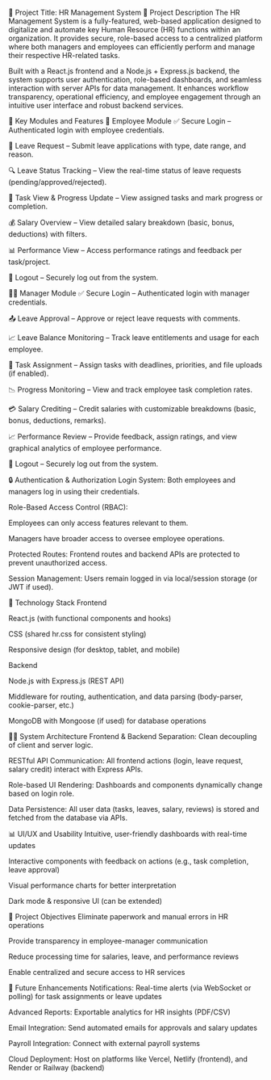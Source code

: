 💼 Project Title: HR Management System
📌 Project Description
The HR Management System is a fully-featured, web-based application designed to digitalize and automate key Human Resource (HR) functions within an organization. It provides secure, role-based access to a centralized platform where both managers and employees can efficiently perform and manage their respective HR-related tasks.

Built with a React.js frontend and a Node.js + Express.js backend, the system supports user authentication, role-based dashboards, and seamless interaction with server APIs for data management. It enhances workflow transparency, operational efficiency, and employee engagement through an intuitive user interface and robust backend services.

🧩 Key Modules and Features
👤 Employee Module
✅ Secure Login – Authenticated login with employee credentials.

📅 Leave Request – Submit leave applications with type, date range, and reason.

🔍 Leave Status Tracking – View the real-time status of leave requests (pending/approved/rejected).

📌 Task View & Progress Update – View assigned tasks and mark progress or completion.

💰 Salary Overview – View detailed salary breakdown (basic, bonus, deductions) with filters.

📊 Performance View – Access performance ratings and feedback per task/project.

🚪 Logout – Securely log out from the system.

👨‍💼 Manager Module
✅ Secure Login – Authenticated login with manager credentials.

📤 Leave Approval – Approve or reject leave requests with comments.

📈 Leave Balance Monitoring – Track leave entitlements and usage for each employee.

📝 Task Assignment – Assign tasks with deadlines, priorities, and file uploads (if enabled).

📉 Progress Monitoring – View and track employee task completion rates.

💳 Salary Crediting – Credit salaries with customizable breakdowns (basic, bonus, deductions, remarks).

📈 Performance Review – Provide feedback, assign ratings, and view graphical analytics of employee performance.

🚪 Logout – Securely log out from the system.

🔒 Authentication & Authorization
Login System: Both employees and managers log in using their credentials.

Role-Based Access Control (RBAC):

Employees can only access features relevant to them.

Managers have broader access to oversee employee operations.

Protected Routes: Frontend routes and backend APIs are protected to prevent unauthorized access.

Session Management: Users remain logged in via local/session storage (or JWT if used).

🧱 Technology Stack
Frontend

React.js (with functional components and hooks)

CSS (shared hr.css for consistent styling)

Responsive design (for desktop, tablet, and mobile)

Backend

Node.js with Express.js (REST API)

Middleware for routing, authentication, and data parsing (body-parser, cookie-parser, etc.)

MongoDB with Mongoose (if used) for database operations

🧑‍💻 System Architecture
Frontend & Backend Separation: Clean decoupling of client and server logic.

RESTful API Communication: All frontend actions (login, leave request, salary credit) interact with Express APIs.

Role-based UI Rendering: Dashboards and components dynamically change based on login role.

Data Persistence: All user data (tasks, leaves, salary, reviews) is stored and fetched from the database via APIs.

📊 UI/UX and Usability
Intuitive, user-friendly dashboards with real-time updates

Interactive components with feedback on actions (e.g., task completion, leave approval)

Visual performance charts for better interpretation

Dark mode & responsive UI (can be extended)

🎯 Project Objectives
Eliminate paperwork and manual errors in HR operations

Provide transparency in employee-manager communication

Reduce processing time for salaries, leave, and performance reviews

Enable centralized and secure access to HR services

🔮 Future Enhancements
Notifications: Real-time alerts (via WebSocket or polling) for task assignments or leave updates

Advanced Reports: Exportable analytics for HR insights (PDF/CSV)

Email Integration: Send automated emails for approvals and salary updates

Payroll Integration: Connect with external payroll systems

Cloud Deployment: Host on platforms like Vercel, Netlify (frontend), and Render or Railway (backend)

